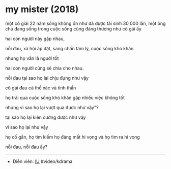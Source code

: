 # my mister (2018)

một cô giái 22 năm sống không ổn như đã được tái sinh 30 000 lần, một ông chú đang sống trong cuộc sống cũng đáng thương như cô gái ấy

hai con người này gặp nhau,

nỗi đau, xã hội áp đặt, sang chấn tâm lý, cuộc sống khó khăn.

nhưng họ vẫn là người tốt

hai con người cũng sẽ chia cho nhau.

nỗi đau tại sao họ lại chịu đựng như vậy

cô gái đau cả thể xác và tinh thần

họ trải qua cuộc sống khó khăn gặp nhiều việc không tốt

nhưng vì sao họ lại vượt qua đươc như vậy"?

tại sao họ lại kiên cường được như vậy

vì sao họ lại như vậy

họ cố gắn, họ tìm kiếm họ đáng mất hi vọng và họ tìm ra hi vọng

nỗi đau, nỗi đau ấy?

---

- Diễn viên: [IU](IU.md)
#video/kdrama
